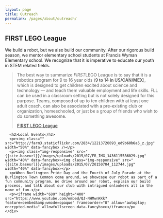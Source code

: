 ```yaml
---
layout: page
title: Outreach
permalink: /pages/about/outreach/
---
```

<article class="page type-page status-publish" itemtype="https://schema.org/CreativeWork" itemscope>
  <div class="inside-article">
    <div class="entry-content row-flex" itemprop="text">
      <div class="row ruled">
        <h2>FIRST LEGO League</h2>
        <p>We build a robot, but we also build our community. After our rigorous build season, we mentor elementary school students at Francis Wyman Elementary school. We recognize that it is imperative to educate our youth in STEM related fields.</p>
        <blockquote>
          <p>The best way to summarize <em>FIRST</em>LEGO League is to say that it is a robotics program for 9 to 16 year olds (<strong>9 to 14 in US/CAN/MEX</strong>), which is designed to get children excited about science and technology &#8212; and teach them valuable employment and life skills. FLL can be used in a classroom setting but is not solely designed for this purpose. Teams, composed of up to ten children with at least one adult coach, can also be associated with a pre-existing club or organization, homeschooled, or just be a group of friends who wish to do something awesome.</p>
          <footer><a href="http://www.firstlegoleague.org/about">FIRST LEGO League</a>
          </footer>
        </blockquote>
      </div>

      <h2>Local Events</h2>
      <p><img class="" src="http://farm3.staticflickr.com/2834/12213720093_ed9b60b6a5_z.jpg" width="50%" data-fancybox /></p>
      <p><img class="img-responsive" src="{{site.baseurl}}/images/uploads/2015/07/FB_IMG_1436115586029.jpg" width="40%" data-fancybox><img class="img-responsive" src="{{site.baseurl}}/images/uploads/2015/07/20150704_112744.jpg" width="40%" data-fancybox></p>
      <p>When Burlington Pride Day and the Fourth of July Parade at the Burlington Town Common come around, we showcase our robot as part of a fun community program. We drive around our robot, explain our build process, and talk about our club with intrigued onlookers all in the name of fun.</p>
      <p><iframe width="600" height="400" src="https://www.youtube.com/embed/QJ-NHMwnKKk?feature=oembed&amp;wmode=opaque" frameborder="0" allow="autoplay; encrypted-media" allowfullscreen data-fancybox></iframe></p>
    </div>
  </div>
</article>